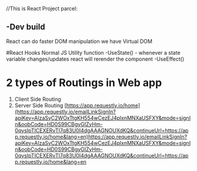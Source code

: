 //This is React Project
parcel:

-Dev build
-



React can do faster DOM manipulation
we have Virtual DOM

#React Hooks
Normal JS Utility function
-UseState() - whenever a state variable changes/updates react will rerender the component
-UseEffect()


# 2 types of Routings in Web app
1. Client Side Routing
2. Server Side Routing 
[https://app.requestly.io/home](https://app.requestly.io/emailLinkSignIn?apiKey=AIzaSyC2WOxTtgKH554wCezEJ4plxnMNXaUSFXY&mode=signIn&oobCode=HD0S99CBgyGIZyHm-0qysIpTICEXERvTI7q83U0I4dgAAAGNOUXdKQ&continueUrl=https://app.requestly.io/home&lang=en)https://app.requestly.io/emailLinkSignIn?apiKey=AIzaSyC2WOxTtgKH554wCezEJ4plxnMNXaUSFXY&mode=signIn&oobCode=HD0S99CBgyGIZyHm-0qysIpTICEXERvTI7q83U0I4dgAAAGNOUXdKQ&continueUrl=https://app.requestly.io/home&lang=en

